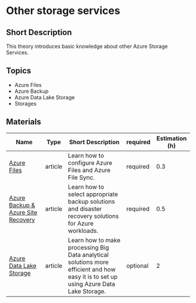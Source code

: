 # Other storage services

## Short Description

This theory introduces basic knowledge about other Azure Storage Services.

## Topics

* Azure Files
* Azure Backup
* Azure Data Lake Storage
* Storages

## Materials

| Name                                                                                                                                   | Type    | Short Description                                                                                                                     | required | Estimation (h) |
|----------------------------------------------------------------------------------------------------------------------------------------|---------|---------------------------------------------------------------------------------------------------------------------------------------|----------|----------------|
| [Azure Files](https://learn.microsoft.com/en-us/training/modules/configure-azure-files-file-sync/)                                     | article | Learn how to configure Azure Files and Azure File Sync.                                                                               | required | 0.3            |
| [Azure Backup & Azure Site Recovery](https://learn.microsoft.com/en-us/training/modules/design-solution-for-backup-disaster-recovery/) | article | Learn how to select appropriate backup solutions and disaster recovery solutions for Azure workloads.                                 | required | 0.5            |
| [Azure Data Lake Storage](https://learn.microsoft.com/en-us/training/paths/data-processing-with-azure-adls/)                           | article | Learn how to make processing Big Data analytical solutions more efficient and how easy it is to set up using Azure Data Lake Storage. | optional | 2              |
